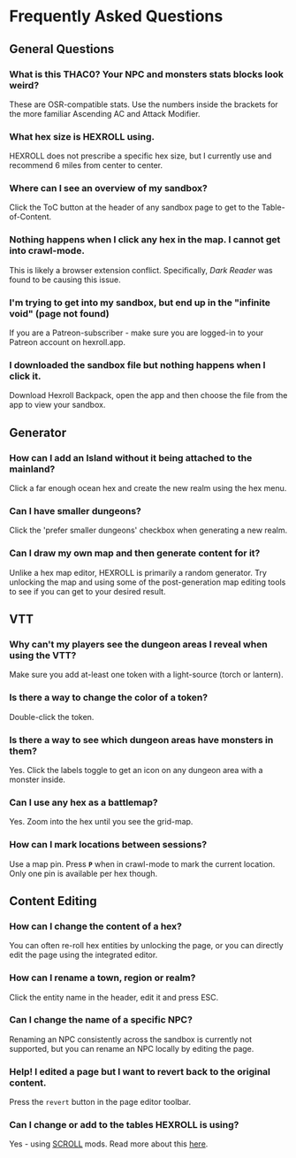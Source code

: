 # Frequently Asked Questions

## General Questions

### What is this THAC0? Your NPC and monsters stats blocks look weird?

These are OSR-compatible stats. Use the numbers inside the brackets for the more familiar Ascending AC and Attack Modifier.

### What hex size is HEXROLL using.

HEXROLL does not prescribe a specific hex size, but I currently use and recommend 6 miles from center to center.

### Where can I see an overview of my sandbox?

Click the ToC button at the header of any sandbox page to get to the Table-of-Content.

### Nothing happens when I click any hex in the map. I cannot get into crawl-mode.

This is likely a browser extension conflict. Specifically, _Dark Reader_ was found to be causing this issue.

### I'm trying to get into my sandbox, but end up in the "infinite void" (page not found)

If you are a Patreon-subscriber - make sure you are logged-in to your Patreon account on hexroll.app.

### I downloaded the sandbox file but nothing happens when I click it.

Download Hexroll Backpack, open the app and then choose the file from the app to view your sandbox.

## Generator

### How can I add an Island without it being attached to the mainland?

Click a far enough ocean hex and create the new realm using the hex menu.

### Can I have smaller dungeons?

Click the 'prefer smaller dungeons' checkbox when generating a new realm.

### Can I draw my own map and then generate content for it?

Unlike a hex map editor, HEXROLL is primarily a random generator. Try unlocking the map and using some of the post-generation map editing tools to see if you can get to your desired result.

## VTT

### Why can't my players see the dungeon areas I reveal when using the VTT?

Make sure you add at-least one token with a light-source (torch or lantern).

### Is there a way to change the color of a token?

Double-click the token.

### Is there a way to see which dungeon areas have monsters in them?

Yes. Click the labels toggle to get an icon on any dungeon area with a monster inside.

### Can I use any hex as a battlemap?

Yes. Zoom into the hex until you see the grid-map.

### How can I mark locations between sessions?

Use a map pin. Press **`P`** when in crawl-mode to mark the current location. Only one pin is available per hex though.

## Content Editing

### How can I change the content of a hex?

You can often re-roll hex entities by unlocking the page, or you can directly edit the page using the integrated editor.

### How can I rename a town, region or realm?

Click the entity name in the header, edit it and press ESC.

### Can I change the name of a specific NPC?

Renaming an NPC consistently across the sandbox is currently not supported, but you can rename an NPC locally by editing the page.

### Help! I edited a page but I want to revert back to the original content.

Press the `revert` button in the page editor toolbar.

### Can I change or add to the tables HEXROLL is using?

Yes - using [SCROLL](https://scroll.hexroll.app) mods. Read more about this [here](/scroll/scroll-mods/).
